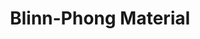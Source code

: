 ---
layout: post.html
id: 'phong-material'
title: 'Blinn-Phong Material'
description: 'Implement Blinn-Phong reflection model from scratch with hwoa-rang-gpu<br />- <a href="http://multivis.net/lecture/phong.html">http://multivis.net/lecture/phong.html</a><br />- <a href="https://threejs.org/docs/#api/materials/MeshPhongMaterial">https://threejs.org/docs/#api/materials/MeshPhongMaterial</a><br />- <a href="https://en.wikipedia.org/wiki/Blinn%E2%80%93Phong_shading_model">https://en.wikipedia.org/wiki/Blinn%E2%80%93Phong_shading_model</a>'
prevDemoId: 'gltf-buggy'
prevDemoTitle: 'glTF Buggy'
nextDemoId: 'postprocessing-01'
nextDemoTitle: 'Postprocessing'
---